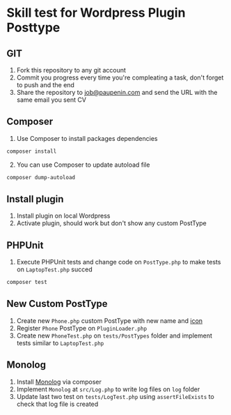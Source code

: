 # Skill test for Wordpress Plugin Posttype

## GIT 
1. Fork this repository to any git account
2. Commit you progress every time you're compleating a task, don't forget to push and the end
3. Share the repository to job@paupenin.com and send the URL with the same email you sent CV

## Composer
1. Use Composer to install packages dependencies
```sh
composer install
```
2. You can use Composer to update autoload file
```sh
composer dump-autoload
```

## Install plugin
1. Install plugin on local Wordpress
2. Activate plugin, should work but don't show any custom PostType

## PHPUnit
1. Execute PHPUnit tests and change code on `PostType.php` to make tests on `LaptopTest.php` succed
```sh
composer test
```

## New Custom PostType
1. Create new `Phone.php` custom PostType with new name and [icon](https://developer.wordpress.org/resource/dashicons/#smartphone)
2. Register `Phone` PostType on `PluginLoader.php`
3. Create new `PhoneTest.php` on `tests/PostTypes` folder and implement tests similar to `LaptopTest.php`

## Monolog
1. Install [Monolog](https://github.com/Seldaek/monolog) via composer
2. Implement `Monolog` at `src/Log.php` to write log files on `log` folder
3. Update last two test on `tests/LogTest.php` using `assertFileExists` to check that log file is created
